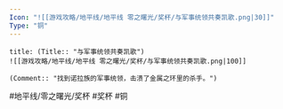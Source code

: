 ```yaml
---
Icon: "![[游戏攻略/地平线/地平线 零之曙光/奖杯/与军事统领共奏凯歌.png|30]]"
Type: "铜"
---
```

```ad-common-bronze-trophy
title: (Title:: "与军事统领共奏凯歌")
![[游戏攻略/地平线/地平线 零之曙光/奖杯/与军事统领共奏凯歌.png|100]]

(Comment:: "找到诺拉族的军事统领，击溃了金属之环里的杀手。")
```

#地平线/零之曙光/奖杯 #奖杯 #铜

